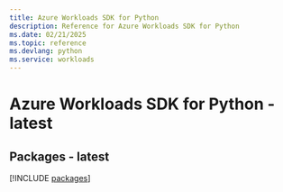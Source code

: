 ```yaml
---
title: Azure Workloads SDK for Python
description: Reference for Azure Workloads SDK for Python
ms.date: 02/21/2025
ms.topic: reference
ms.devlang: python
ms.service: workloads
---
```

# Azure Workloads SDK for Python - latest
## Packages - latest
[!INCLUDE [packages](workloads-index.md)]
